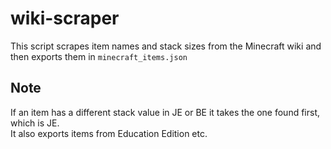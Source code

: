 # wiki-scraper
This script scrapes item names and stack sizes from the Minecraft wiki and then exports them in `minecraft_items.json`

## Note
If an item has a different stack value in JE or BE it takes the one found first, which is JE. \
It also exports items from Education Edition etc.
